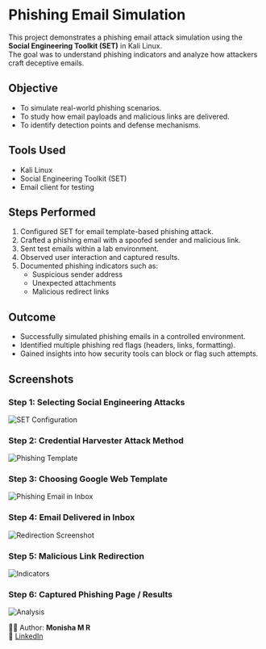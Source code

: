 # Phishing Email Simulation

This project demonstrates a phishing email attack simulation using the **Social Engineering Toolkit (SET)** in Kali Linux.  
The goal was to understand phishing indicators and analyze how attackers craft deceptive emails.  

## Objective
- To simulate real-world phishing scenarios.  
- To study how email payloads and malicious links are delivered.  
- To identify detection points and defense mechanisms.  

## Tools Used
- Kali Linux  
- Social Engineering Toolkit (SET)  
- Email client for testing  

## Steps Performed
1. Configured SET for email template-based phishing attack.  
2. Crafted a phishing email with a spoofed sender and malicious link.  
3. Sent test emails within a lab environment.  
4. Observed user interaction and captured results.  
5. Documented phishing indicators such as:
   - Suspicious sender address  
   - Unexpected attachments  
   - Malicious redirect links  

## Outcome
- Successfully simulated phishing emails in a controlled environment.  
- Identified multiple phishing red flags (headers, links, formatting).  
- Gained insights into how security tools can block or flag such attempts.

## Screenshots

### Step 1: Selecting Social Engineering Attacks
![SET Configuration](https://github.com/user-attachments/assets/997a0739-045f-476b-97b7-870fc71c3323)

### Step 2: Credential Harvester Attack Method
![Phishing Template](https://github.com/user-attachments/assets/45b1e8a4-a6ca-4acd-804c-9c634da12da1)

### Step 3: Choosing Google Web Template
![Phishing Email in Inbox](https://github.com/user-attachments/assets/0cd51471-297c-43b3-ba01-e00872e77103)

### Step 4: Email Delivered in Inbox
![Redirection Screenshot](https://github.com/user-attachments/assets/22344c73-0346-41a5-ac50-78b88e859f89)

### Step 5: Malicious Link Redirection
![Indicators](https://github.com/user-attachments/assets/8df0559b-cbc0-47c6-80d6-18696b081480)

### Step 6: Captured Phishing Page / Results
![Analysis](https://github.com/user-attachments/assets/25d3400f-d50d-48db-9adf-e442bc4d15bb)


👩‍💻 Author: **Monisha M R**  
🔗 [LinkedIn](https://www.linkedin.com/in/monisha-m-r-b27189260)
